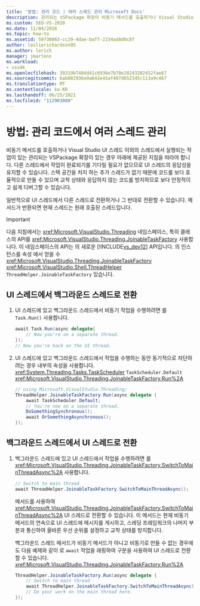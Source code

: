```yaml
---
title: '방법: 관리 코드 | 여러 스레드 관리 Microsoft Docs'
description: 관리되는 VSPackage 확장이 비동기 메서드를 호출하거나 Visual Studio UI 스레드에서 작업을 수행할 경우 코드에서 여러 스레드를 관리하는 방법을 알아봅니다.
ms.custom: SEO-VS-2020
ms.date: 11/04/2016
ms.topic: how-to
ms.assetid: 59730063-cc29-4dae-baff-2234ad8d0c8f
author: leslierichardson95
ms.author: lerich
manager: jmartens
ms.workload:
- vssdk
ms.openlocfilehash: 39319b748dd41c6936e7b70e20243202452fae67
ms.sourcegitcommit: bab002936a9a642e45af407d652345c113a9c467
ms.translationtype: MT
ms.contentlocale: ko-KR
ms.lasthandoff: 06/25/2021
ms.locfileid: "112903088"
---
```

# <a name="how-to-manage-multiple-threads-in-managed-code"></a>방법: 관리 코드에서 여러 스레드 관리
비동기 메서드를 호출하거나 Visual Studio UI 스레드 이외의 스레드에서 실행되는 작업이 있는 관리되는 VSPackage 확장이 있는 경우 아래에 제공된 지침을 따라야 합니다. 다른 스레드에서 작업이 완료되기를 기다릴 필요가 없으므로 UI 스레드의 응답성을 유지할 수 있습니다. 스택 공간을 차지 하는 추가 스레드가 없기 때문에 코드를 보다 효율적으로 만들 수 있으며 교착 상태와 응답하지 않는 코드를 방지하므로 보다 안정적이고 쉽게 디버그할 수 있습니다.

 일반적으로 UI 스레드에서 다른 스레드로 전환하거나 그 반대로 전환할 수 있습니다. 메서드가 반환되면 현재 스레드는 원래 호출된 스레드입니다.

> [!IMPORTANT]
> 다음 지침에서는 <xref:Microsoft.VisualStudio.Threading> 네임스페이스, 특히 클래스의 API를 <xref:Microsoft.VisualStudio.Threading.JoinableTaskFactory> 사용합니다. 이 네임스페이스의 API는 의 새로운 [!INCLUDE[vs_dev12](../extensibility/includes/vs_dev12_md.md)] API입니다. 의 인스턴스를 속성 에서 얻을 수 <xref:Microsoft.VisualStudio.Threading.JoinableTaskFactory> <xref:Microsoft.VisualStudio.Shell.ThreadHelper> `ThreadHelper.JoinableTaskFactory` 있습니다.

## <a name="switch-from-the-ui-thread-to-a-background-thread"></a>UI 스레드에서 백그라운드 스레드로 전환

1. UI 스레드에 있고 백그라운드 스레드에서 비동기 작업을 수행하려면 를 `Task.Run()` 사용합니다.

    ```csharp
    await Task.Run(async delegate{
        // Now you're on a separate thread.
    });
    // Now you're back on the UI thread.

    ```

2. UI 스레드에 있고 백그라운드 스레드에서 작업을 수행하는 동안 동기적으로 차단하려는 경우 내부의 속성을 사용합니다. <xref:System.Threading.Tasks.TaskScheduler> `TaskScheduler.Default` <xref:Microsoft.VisualStudio.Threading.JoinableTaskFactory.Run%2A>

    ```csharp
    // using Microsoft.VisualStudio.Threading;
    ThreadHelper.JoinableTaskFactory.Run(async delegate {
        await TaskScheduler.Default;
        // You're now on a separate thread.
        DoSomethingSynchronous();
        await OrSomethingAsynchronous();
    });
    ```

## <a name="switch-from-a-background-thread-to-the-ui-thread"></a>백그라운드 스레드에서 UI 스레드로 전환

1. 백그라운드 스레드에 있고 UI 스레드에서 작업을 수행하려면 를 <xref:Microsoft.VisualStudio.Threading.JoinableTaskFactory.SwitchToMainThreadAsync%2A> 사용합니다.

    ```csharp
    // Switch to main thread
    await ThreadHelper.JoinableTaskFactory.SwitchToMainThreadAsync();
    ```

     메서드를 사용하여 <xref:Microsoft.VisualStudio.Threading.JoinableTaskFactory.SwitchToMainThreadAsync%2A> UI 스레드로 전환할 수 있습니다. 이 메서드는 현재 비동기 메서드의 연속으로 UI 스레드에 메시지를 게시하고, 스레딩 프레임워크의 나머지 부분과 통신하여 올바른 우선 순위를 설정하고 교착 상태를 방지합니다.

     백그라운드 스레드 메서드가 비동기 메서드가 아니고 비동기로 만들 수 없는 경우에도 다음 예제와 같이 로 `await` 작업을 래핑하여 구문을 사용하여 UI 스레드로 전환할 수 있습니다. <xref:Microsoft.VisualStudio.Threading.JoinableTaskFactory.Run%2A>

    ```csharp
    ThreadHelper.JoinableTaskFactory.Run(async delegate {
        // Switch to main thread
        await ThreadHelper.JoinableTaskFactory.SwitchToMainThreadAsync();
        // Do your work on the main thread here.
    });
    ```
